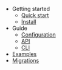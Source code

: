 - Getting started
  - [Quick start](/en/quickstart.md)
  - [Install](/en/install.md)
- Guide
  - [Configuration](/en/configuration.md)
  - [API](/en/api.md)
  - [CLI](/en/cli.md)
- [Examples](/en/examples.md)
- [Migrations](/en/migrate.md)
